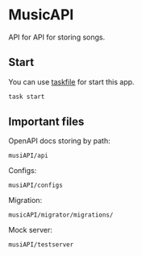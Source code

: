 # MusicAPI

API for API for storing songs.

## Start

You can use [taskfile](https://taskfile.dev/) for start this app.

```bash
task start
```

## Important files
OpenAPI docs storing by path:
```
musiAPI/api
```
Configs:
```
musiAPI/configs
```
Migration:
```
musicAPI/migrator/migrations/
```
Mock server:
```
musiAPI/testserver
```

